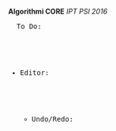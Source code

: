 <b>Algorithmi CORE</b>
<i>IPT PSI 2016</i>

<pre>
  <lable>To Do:</lable>
  <ul>
  
    <li>Editor:</li>
    <ul>
      <li>Undo/Redo:</li>
    </ul>
  </ul>
  
</pre>

